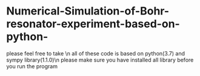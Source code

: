 # Numerical-Simulation-of-Bohr-resonator-experiment-based-on-python-
please feel free to take \n
all of these code is based on python(3.7) and sympy library(1.1.0)\n
please make sure you have installed all library before you run the program
